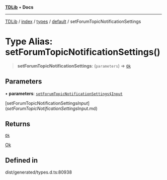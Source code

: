 [**TDLib**](../../../../../../README.md) • **Docs**

***

[TDLib](../../../../../../modules.md) / [index](../../../../../README.md) / [types](../../../README.md) / [default](../README.md) / setForumTopicNotificationSettings

# Type Alias: setForumTopicNotificationSettings()

> **setForumTopicNotificationSettings**: (`parameters`) => [`Ok`](Ok.md)

## Parameters

• **parameters**: [`setForumTopicNotificationSettings$Input`](setForumTopicNotificationSettings$Input.md)

[setForumTopicNotificationSettings$Input](setForumTopicNotificationSettings$Input.md)

## Returns

[`Ok`](Ok.md)

[Ok](Ok.md)

## Defined in

dist/generated/types.d.ts:80938
